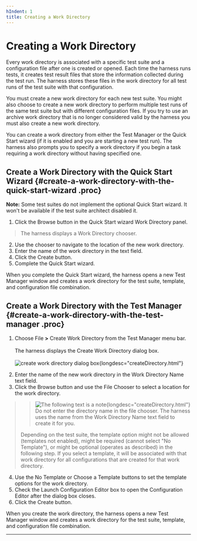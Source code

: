 ```yaml
---
hIndent: 1
title: Creating a Work Directory
---
```


# Creating a Work Directory

Every work directory is associated with a specific test suite and a configuration file after one is
created or opened. Each time the harness runs tests, it creates test result files that store the
information collected during the test run. The harness stores these files in the work directory for
all test runs of the test suite with that configuration.

You must create a new work directory for each new test suite. You might also choose to create a new
work directory to perform multiple test runs of the same test suite but with different configuration
files. If you try to use an archive work directory that is no longer considered valid by the harness
you must also create a new work directory.

You can create a work directory from either the Test Manager or the Quick Start wizard (if it is
enabled and you are starting a new test run). The harness also prompts you to specify a work
directory if you begin a task requiring a work directory without having specified one.

## Create a Work Directory with the Quick Start Wizard {#create-a-work-directory-with-the-quick-start-wizard .proc}

**Note:** Some test suites do not implement the optional Quick Start wizard. It won\'t be available
if the test suite architect disabled it.

1.  Click the Browse button in the Quick Start wizard Work Directory panel.

> The harness displays a Work Directory chooser.

2.  Use the chooser to navigate to the location of the new work directory.
3.  Enter the name of the work directory in the text field.
4.  Click the Create button.
5.  Complete the Quick Start wizard.

When you complete the Quick Start wizard, the harness opens a new Test Manager window and creates a
work directory for the test suite, template, and configuration file combination.

## Create a Work Directory with the Test Manager {#create-a-work-directory-with-the-test-manager .proc}

1.  Choose File **\>** Create Work Directory from the Test Manager menu bar.\
    \
    The harness displays the Create Work Directory dialog box.\
    \
    ![create work directory dialog
    box](../../images/JT4createWorkDir.gif){longdesc="createDirectory.html"}

<!-- -->

2.  Enter the name of the new work directory in the Work Directory Name text field.
3.  Click the Browse button and use the File Chooser to select a location for the work directory.

> > ![The following text is a note](../../images/hg_note.gif){longdesc="createDirectory.html"}\
> > Do not enter the directory name in the file chooser. The harness uses the name from the Work
> > Directory Name text field to create it for you.
>
> Depending on the test suite, the template option might not be allowed (templates not enabled),
> might be required (cannot select \"No Template\"), or might be optional (operates as described) in
> the following step. If you select a template, it will be associated with that work directory for
> all configurations that are created for that work directory.

4.  Use the No Template or Choose a Template buttons to set the template options for the work
    directory.
5.  Check the Launch Configuration Editor box to open the Configuration Editor after the dialog box
    closes.
6.  Click the Create button.

When you create the work directory, the harness opens a new Test Manager window and creates a work
directory for the test suite, template, and configuration file combination.

----------------------------------------------------------------------------------------------------


